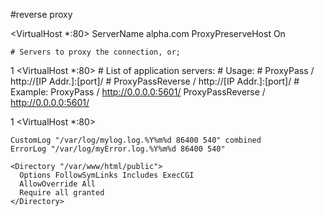 #reverse proxy

<VirtualHost *:80>
    ServerName alpha.com
    ProxyPreserveHost On

    # Servers to proxy the connection, or;


  1 <VirtualHost *:80>
    # List of application servers:
    # Usage:
    # ProxyPass / http://[IP Addr.]:[port]/
    # ProxyPassReverse / http://[IP Addr.]:[port]/
    # Example:
    ProxyPass / http://0.0.0.0:5601/
    ProxyPassReverse / http://0.0.0.0:5601/


  1 <VirtualHost *:80>

    CustomLog "/var/log/mylog.log.%Y%m%d 86400 540" combined
    ErrorLog "/var/log/myError.log.%Y%m%d 86400 540"

    <Directory "/var/www/html/public">
      Options FollowSymLinks Includes ExecCGI
      AllowOverride All
      Require all granted
    </Directory>

</VirtualHost>